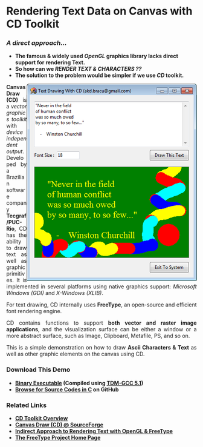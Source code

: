 
<p>
<h1>
Rendering Text Data on Canvas with CD Toolkit
</h1>
<h3><i>
A direct approach...
</i></h3>
</p>

<p>
<b>
<ul>
<li>
The famous & widely used <i>OpenGL</i> graphics library lacks direct support for rendering Text.
</li>
<li>
So how can we <i>RENDER TEXT & CHARACTERS ??</i>
</li>
<li>
The solution to the problem would be simpler if we use <i>CD</i> toolkit.
</li>
</ul>
</b>
</p>


<img src="/res/Text_Draw_CD_SCR1.png" alt="Text Drawing with CD" align="right">

<p align="justify">
<b>Canvas Draw (CD)</b> is a <i>vector graphics toolkit</i> with <i>device independent output</i>. Developed by a Brazilian software company <b>Tecgraf/PUC-Rio</b>, CD has the ability to draw text as well as graphic primitives. It is implemented in several platforms using native graphics support: <i>Microsoft Windows (GDI)</i> and <i>X-Windows (XLIB)</i>.
</p>

<p align="justify">
For text drawing, CD internally uses <b>FreeType</b>, an open-source and efficient font rendering engine.
</p>

<p align="justify">
CD contains functions to support <b>both vector and raster image applications</b>, and the visualization surface can be either a window or a more abstract surface, such as Image, Clipboard, Metafile, PS, and so on.
</p>

<p align="justify">
This is a simple demonstration on how to draw <b>Ascii Characters & Text</b> as well as other graphic elements on the canvas using CD.
</p>

<h3>Download This Demo</h3>
<ul>
<li><b>
<a href="https://github.com/AKD92/Text-Rendering-on-Graphic-Canvas-with-CD/raw/master/bin/iup_cd_text_draw_demo.exe">
Binary Executable</a> (Compiled using <a href="http://tdm-gcc.tdragon.net/about">TDM-GCC 5.1</a>)
</b></li>
<li><b>
<a href="/src">Browse for Source Codes in C</a> on GitHub
</b></li>
</ul>

<h3>Related Links</h3>
<ul>
<li><b>
<a href="http://webserver2.tecgraf.puc-rio.br/ftp_pub/lfm/cd.pdf">CD Toolkit Overview</a>
</b></li>
<li><b>
<a href="https://sourceforge.net/projects/canvasdraw/?source=directory">
Canvas Draw (CD) @ SourceForge</a>
</b></li>
<li><b>
<a href="http://learnopengl.com/#!In-Practice/Text-Rendering">
Indirect Approach to Rendering Text with OpenGL & FreeType</a>
</b></li>
<li><b>
<a href="https://www.freetype.org/">The FreeType Project Home Page</a>
</b></li>
</ul>
